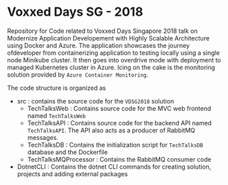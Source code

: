 # Voxxed Days SG - 2018

Repository for Code related to Voxxed Days Singapore 2018 talk on Modernize Application Developement with Highly Scalable Architecture using Docker and Azure. The application showcases the journey ofdeveloper from containerizing application to testing locally using a single node Minikube cluster. It then goes into overdrive mode with deployment to managed Kubernetes cluster in Azure. Icing on the cake is the monitoring solution provided by `Azure Container Monitoring`.

The code structure is organized as

- src : contains the source code for the `VDSG2018` solution
  - TechTalksWeb : Contains source code for the MVC web frontend named `TechTalksWeb`
  - TechTalksAPI : Contains source code for the backend API named `TechTalksAPI`. The API also acts as a producer of RabbitMQ messages.
  - TechTalksDB : Contains the initialization script for `TechTalksDB` database and the Dockerfile
  - TechTalksMQProcessor : Contains the RabbitMQ consumer code
- DotnetCLI : Contains the dotnet CLI commands for creating solution, projects and adding external packages